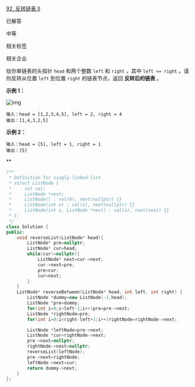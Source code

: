 [92. 反转链表 II](https://leetcode.cn/problems/reverse-linked-list-ii/)

已解答

中等



相关标签



相关企业



给你单链表的头指针 `head` 和两个整数 `left` 和 `right` ，其中 `left <= right` 。请你反转从位置 `left` 到位置 `right` 的链表节点，返回 **反转后的链表** 。

 

**示例 1：**

![img](https://assets.leetcode.com/uploads/2021/02/19/rev2ex2.jpg)

```
输入：head = [1,2,3,4,5], left = 2, right = 4
输出：[1,4,3,2,5]
```

**示例 2：**

```
输入：head = [5], left = 1, right = 1
输出：[5]
```





**

```cpp
/**
 * Definition for singly-linked list.
 * struct ListNode {
 *     int val;
 *     ListNode *next;
 *     ListNode() : val(0), next(nullptr) {}
 *     ListNode(int x) : val(x), next(nullptr) {}
 *     ListNode(int x, ListNode *next) : val(x), next(next) {}
 * };
 */
class Solution {
public:
    void reverseList(ListNode* head){
        ListNode* pre=nullptr;
        ListNode* cur=head;
        while(cur!=nullptr){
            ListNode* next=cur->next;
            cur->next=pre;
            pre=cur;
            cur=next;
        }
    }
    ListNode* reverseBetween(ListNode* head, int left, int right) {
        ListNode *dummy=new ListNode(-1,head);
        ListNode *pre=dummy;
        for(int i=0;i<left-1;i++)pre=pre->next;
        ListNode *rightNode=pre;
        for(int i=0;i<right-left+1;i++)rightNode=rightNode->next;

        ListNode *leftNode=pre->next;
        ListNode *cur=rightNode->next;
        pre->next=nullptr;
        rightNode->next=nullptr;
        reverseList(leftNode);
        pre->next=rightNode;
        leftNode->next=cur;
        return dummy->next;
    }
};
```


